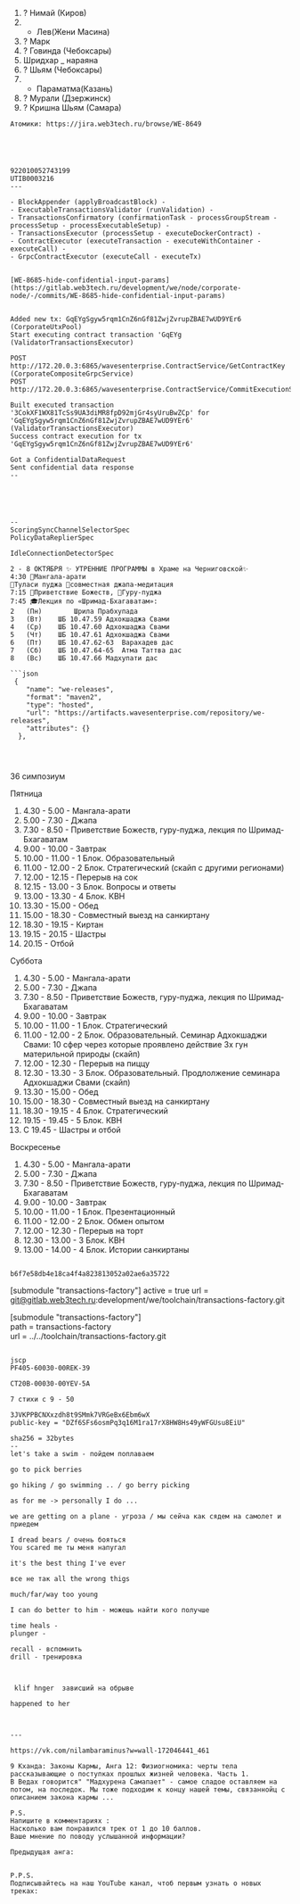 1. ? Нимай (Киров) 
2. - Лев(Жени  Масина)
3. ? Марк   
4. ? Говинда (Чебоксары)
5. Шридхар _ нараяна 
6. ? Шьям (Чебоксары)  
7. - Параматма(Казань)  
8. ? Мурали (Дзержинск)  
9. ? Кришна  Шьям  (Самара)


```
Атомики: https://jira.web3tech.ru/browse/WE-8649





922010052743199
UTIB0003216
---

- BlockAppender (applyBroadcastBlock) - 
- ExecutableTransactionsValidator (runValidation) - 
- TransactionsConfirmatory (confirmationTask - processGroupStream - processSetup - processExecutableSetup) - 
- TransactionsExecutor (processSetup - executeDockerContract) - 
- ContractExecutor (executeTransaction - executeWithContainer - executeCall) - 
- GrpcContractExecutor (executeCall - executeTx)


[WE-8685-hide-confidential-input-params](https://gitlab.web3tech.ru/development/we/node/corporate-node/-/commits/WE-8685-hide-confidential-input-params)


Added new tx: GqEYgSgyw5rqm1CnZ6nGf81ZwjZvrupZBAE7wUD9YEr6 (CorporateUtxPool)
Start executing contract transaction 'GqEYg (ValidatorTransactionsExecutor)

POST http://172.20.0.3:6865/wavesenterprise.ContractService/GetContractKey (CorporateCompositeGrpcService)
POST http://172.20.0.3:6865/wavesenterprise.ContractService/CommitExecutionSuccess 

Built executed transaction '3CokXF1WX81TcSs9UA3diMR8fpD92mjGr4syUruBwZCp' for 'GqEYgSgyw5rqm1CnZ6nGf81ZwjZvrupZBAE7wUD9YEr6' (ValidatorTransactionsExecutor)
Success contract execution for tx 'GqEYgSgyw5rqm1CnZ6nGf81ZwjZvrupZBAE7wUD9YEr6'

Got a ConfidentialDataRequest
Sent confidential data response
--





--
ScoringSyncChannelSelectorSpec
PolicyDataReplierSpec

IdleConnectionDetectorSpec

2 - 8 ОКТЯБРЯ ✨ УТРЕННИЕ ПРОГРАММЫ в Храме на Черниговской✨
4:30 🐚Мангала-арати
🌱Туласи пуджа 📿совместная джапа-медитация
7:15 🙌Приветствие Божеств, 🌸Гуру-пуджа
7:45 🎓Лекция по «Шримад-Бхагаватам»:
2	(Пн)		Шрила Прабхупада 
3	(Вт)	ШБ 10.47.59	Адхокшаджа Свами 
4	(Ср)	ШБ 10.47.60	Адхокшаджа Свами 
5	(Чт)	ШБ 10.47.61	Адхокшаджа Свами 
6	(Пт)	ШБ 10.47.62-63	Варахадев дас 
7	(Сб)	ШБ 10.47.64-65	Атма Таттва дас
8	(Вс)	ШБ 10.47.66	Мадхупати дас  

```json
 {
    "name": "we-releases",
    "format": "maven2",
    "type": "hosted",
    "url": "https://artifacts.wavesenterprise.com/repository/we-releases",
    "attributes": {}
  },




```

36 симпозиум

Пятница
1. 4.30 - 5.00 - Мангала-арати
2. 5.00 - 7.30 - Джапа
3. 7.30 - 8.50 - Приветствие Божеств, гуру-пуджа, лекция по Шримад-Бхагаватам
4. 9.00 - 10.00 - Завтрак
5. 10.00 - 11.00 - 1 Блок. Образовательный
6. 11.00 - 12.00 - 2 Блок. Стратегический (скайп с другими регионами)
7. 12.00 - 12.15 - Перерыв на сок
8. 12.15 - 13.00 - 3 Блок. Вопросы и ответы
8. 13.00 - 13.30 - 4 Блок. КВН
9. 13.30 - 15.00 - Обед
10. 15.00 - 18.30 - Совместный выезд на санкиртану
11. 18.30 - 19.15 - Киртан
12. 19.15 - 20.15 - Шастры
13. 20.15 - Отбой

Суббота
1. 4.30 - 5.00 - Мангала-арати
2. 5.00 - 7.30 - Джапа
3. 7.30 - 8.50 - Приветствие Божеств, гуру-пуджа, лекция по Шримад-Бхагаватам
4. 9.00 - 10.00 - Завтрак
5. 10.00 - 11.00 - 1 Блок. Стратегический
6. 11.00 - 12.00 - 2 Блок. Образовательный. Семинар Адхокшаджи Свами: 10 сфер через которые проявлено действие 3х гун материльной природы (скайп)
7. 12.00 - 12.30 - Перерыв на пиццу
8. 12.30 - 13.30 - 3 Блок. Образовательный. Продлолжение семинара Адхокшаджи Свами (скайп)
9. 13.30 - 15.00 - Обед
10. 15.00 - 18.30 - Совместный выезд на санкиртану
11. 18.30 - 19.15 - 4 Блок. Стратегический
12. 19.15 - 19.45 - 5 Блок. КВН
13. С 19.45 - Шастры и отбой

Воскресенье
1. 4.30 - 5.00 - Мангала-арати
2. 5.00 - 7.30 - Джапа
3. 7.30 - 8.50 - Приветствие Божеств, гуру-пуджа, лекция по Шримад-Бхагаватам
4. 9.00 - 10.00 - Завтрак
5. 10.00 - 11.00 - 1 Блок. Презентационный
6. 11.00 - 12.00 - 2 Блок. Обмен опытом
7. 12.00 - 12.30 - Перерыв на торт
8. 12.30 - 13.00 - 3 Блок. КВН
9. 13.00 - 14.00 - 4 Блок. Истории санкиртаны
```

b6f7e58db4e18ca4f4a823813052a02ae6a35722

```
[submodule "transactions-factory"]
active = true
url = git@gitlab.web3tech.ru:development/we/toolchain/transactions-factory.git

[submodule "transactions-factory"]  
path = transactions-factory  
url = ../../toolchain/transactions-factory.git
```

jscp
PF405-60030-00REK-39 

CT20B-00030-00YEV-5A

7 стихи c 9 - 50

3JVKPPBCNXxzdh8t9SMmk7VRGeBx6Ebm6wX
public-key = "DZf6SFs6osmPq3q16M1ra17rX8HW8Hs49yWFGUsu8EiU"

sha256 = 32bytes
--
let's take a swim - пойдем поплаваем

go to pick berries

go hiking / go swimming .. / go berry picking

as for me -> personally I do ...

we are getting on a plane - угроза / мы сейча как сядем на самолет и приедем

I dread bears / очень бояться
You scared me ты меня напугал

it's the best thing I've ever 

все не так all the wrong thigs

much/far/way too young

I can do better to him - можешь найти кого получше

time heals - 
plunger - 

recall - вспомнить
drill - тренировка



 klif hnger  зависший на обрыве

happened to her



---

https://vk.com/nilambaraminus?w=wall-172046441_461

9 Кханда: Законы Кармы, Анга 12: Физиогномика: черты тела рассказывающие о поступках прошлых жизней человека. Часть 1.  
В Ведах говорится" "Мадхурена Самапает" - самое сладое оставляем на потом, на последок. Мы тоже подходим к концу нашей темы, связаннойц с описанием закона кармы ...  
  
P.S.  
Напишите в комментариях :  
Насколько вам понравился трек от 1 до 10 баллов.  
Ваше мнение по поводу услышанной информации?  
  
Предыдущая анга:  
 
  
P.P.S.  
Подписывайтесь на наш YouTube канал, чтоб первым узнать о новых треках:  
